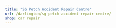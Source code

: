 ```yaml
---
title: "SG Petch Accident Repair Centre"
url: /darlington/sg-petch-accident-repair-centre/
shop: car repair
---
```

